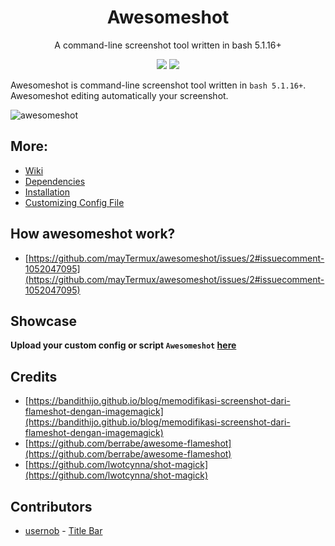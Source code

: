 <h1 align="center">Awesomeshot</h1>
<p align="center">A command-line screenshot tool written in bash 5.1.16+</p>

<p align="center">
<a href="./LICENSE.md"><img src="https://img.shields.io/badge/license-MIT-blue.svg"></a>
<a href="https://github.com/mayTermux/awesomeshot/releases"><img src="https://img.shields.io/github/release/mayTermux/awesomeshot.svg"></a>
</p>

Awesomeshot is command-line screenshot tool written in `bash 5.1.16+`. Awesomeshot editing automatically your screenshot.

<img src="https://i.ibb.co/c6YLPNV/Screenshot-20220319-192552-Termux.png" alt="awesomeshot">

## More: 
- [Wiki](https://github.com/mayTermux/awesomeshot/wiki)
- [Dependencies](https://github.com/mayTermux/awesomeshot/wiki/Dependencies) 
- [Installation](https://github.com/mayTermux/awesomeshot/wiki/Installation)
- [Customizing Config File](https://github.com/mayTermux/awesomeshot/wiki/Customizing-Config-File)

## How awesomeshot work?
- [https://github.com/mayTermux/awesomeshot/issues/2#issuecomment-1052047095](https://github.com/mayTermux/awesomeshot/issues/2#issuecomment-1052047095)

## Showcase
**Upload your custom config or script `Awesomeshot` [here](https://github.com/mayTermux/awesomeshot/issues/4)**

## Credits
- [https://bandithijo.github.io/blog/memodifikasi-screenshot-dari-flameshot-dengan-imagemagick](https://bandithijo.github.io/blog/memodifikasi-screenshot-dari-flameshot-dengan-imagemagick)
- [https://github.com/berrabe/awesome-flameshot](https://github.com/berrabe/awesome-flameshot)
- [https://github.com/lwotcynna/shot-magick](https://github.com/lwotcynna/shot-magick)

## Contributors
- [usernob](https://github.com/usernob) - [Title Bar](https://github.com/mayTermux/awesomeshot/pull/5)

